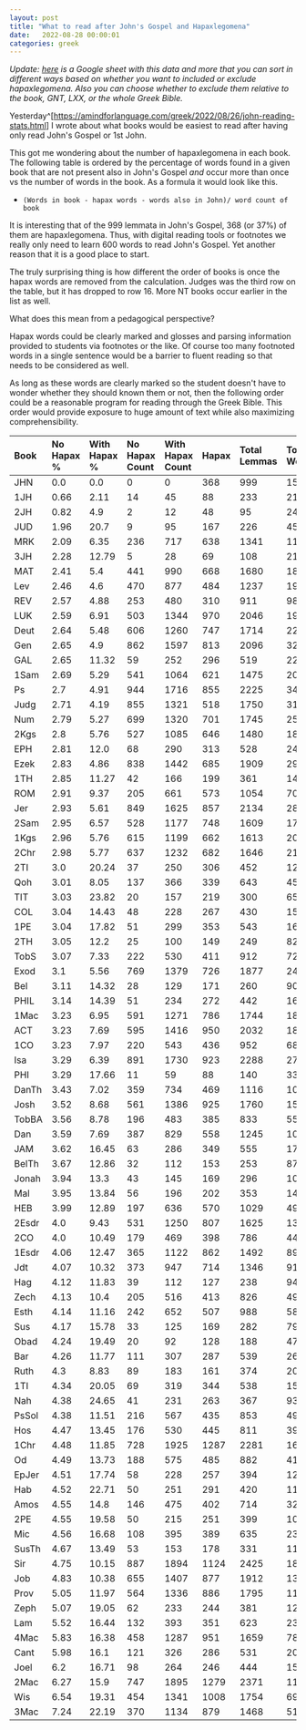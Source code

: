 ```yaml
---
layout: post
title: "What to read after John's Gospel and Hapaxlegomena"
date:   2022-08-28 00:00:01 
categories: greek
---
```


_Update: [here](https://docs.google.com/spreadsheets/d/1q-_yUPwKB9tAmem4XWVzmSVI3k6hIuvd1gaPd5h4YbA/edit?usp=sharing) is a Google sheet with this data and more that you can sort in different ways based on whether you want to included or exclude hapaxlegomena. Also you can choose whether to exclude them relative to the book, GNT, LXX, or the whole Greek Bible._

Yesterday^[<https://amindforlanguage.com/greek/2022/08/26/john-reading-stats.html>] I wrote about what books would be easiest to read after having only read John's Gospel or 1st John. 

This got me wondering about the number of hapaxlegomena in each book. The following table is ordered by the percentage of words found in a given book that are not present also in John's Gospel _and_ occur more than once vs the number of words in the book. As a formula it would look like this.

* `(Words in book - hapax words - words also in John)/ word count of book`

It is interesting that of the 999 lemmata in John's Gospel, 368 (or 37%) of them are hapaxlegomena. Thus, with digital reading tools or footnotes we really only need to learn 600 words to read John's Gospel. Yet another reason that it is a good place to start. 

The truly surprising thing is how different the order of books is once the hapax words are removed from the calculation. Judges was the third row on the table, but it has dropped to row 16. More NT books occur earlier in the list as well. 


What does this mean from a pedagogical perspective? 

Hapax words could be clearly marked and glosses and parsing information provided to students via footnotes or the like. Of course too many footnoted words in a single sentence would be a barrier to fluent reading so that needs to be considered as well. 

As long as these words are clearly marked so the student doesn't have to wonder whether they should known them or not, then the following order could be a reasonable program for reading through the Greek Bible. This order would provide exposure to huge amount of text while also maximizing comprehensibility. 



| Book | No Hapax % | With Hapax % | No Hapax Count | With Hapax Count | Hapax | Total Lemmas | Total Words |
|:---|:---|:---|:---|:---|:---|:---|:--- |
|JHN|0.0|0.0|0|0|368|999|15438|
|1JH|0.66|2.11|14|45|88|233|2137|
|2JH|0.82|4.9|2|12|48|95|245|
|JUD|1.96|20.7|9|95|167|226|459|
|MRK|2.09|6.35|236|717|638|1341|11286|
|3JH|2.28|12.79|5|28|69|108|219|
|MAT|2.41|5.4|441|990|668|1680|18329|
|Lev|2.46|4.6|470|877|484|1237|19082|
|REV|2.57|4.88|253|480|310|911|9833|
|LUK|2.59|6.91|503|1344|970|2046|19446|
|Deut|2.64|5.48|606|1260|747|1714|22990|
|Gen|2.65|4.9|862|1597|813|2096|32566|
|GAL|2.65|11.32|59|252|296|519|2226|
|1Sam|2.69|5.29|541|1064|621|1475|20131|
|Ps|2.7|4.91|944|1716|855|2225|34964|
|Judg|2.71|4.19|855|1321|518|1750|31527|
|Num|2.79|5.27|699|1320|701|1745|25059|
|2Kgs|2.8|5.76|527|1085|646|1480|18853|
|EPH|2.81|12.0|68|290|313|528|2416|
|Ezek|2.83|4.86|838|1442|685|1909|29658|
|1TH|2.85|11.27|42|166|199|361|1473|
|ROM|2.91|9.37|205|661|573|1054|7055|
|Jer|2.93|5.61|849|1625|857|2134|28948|
|2Sam|2.95|6.57|528|1177|748|1609|17927|
|1Kgs|2.96|5.76|615|1199|662|1613|20803|
|2Chr|2.98|5.77|637|1232|682|1646|21353|
|2TI|3.0|20.24|37|250|306|452|1235|
|Qoh|3.01|8.05|137|366|339|643|4546|
|TIT|3.03|23.82|20|157|219|300|659|
|COL|3.04|14.43|48|228|267|430|1580|
|1PE|3.04|17.82|51|299|353|543|1678|
|2TH|3.05|12.2|25|100|149|249|820|
|TobS|3.07|7.33|222|530|411|912|7233|
|Exod|3.1|5.56|769|1379|726|1877|24816|
|Bel|3.11|14.32|28|129|171|260|901|
|PHIL|3.14|14.39|51|234|272|442|1626|
|1Mac|3.23|6.95|591|1271|786|1744|18292|
|ACT|3.23|7.69|595|1416|950|2032|18412|
|1CO|3.23|7.97|220|543|436|952|6812|
|Isa|3.29|6.39|891|1730|923|2288|27075|
|PHI|3.29|17.66|11|59|88|140|334|
|DanTh|3.43|7.02|359|734|469|1116|10453|
|Josh|3.52|8.68|561|1386|925|1760|15960|
|TobBA|3.56|8.78|196|483|385|833|5503|
|Dan|3.59|7.69|387|829|558|1245|10781|
|JAM|3.62|16.45|63|286|349|555|1739|
|BelTh|3.67|12.86|32|112|153|253|871|
|Jonah|3.94|13.3|43|145|169|296|1090|
|Mal|3.95|13.84|56|196|202|353|1416|
|HEB|3.99|12.89|197|636|570|1029|4935|
|2Esdr|4.0|9.43|531|1250|807|1625|13262|
|2CO|4.0|10.49|179|469|398|786|4473|
|1Esdr|4.06|12.47|365|1122|862|1492|8994|
|Jdt|4.07|10.32|373|947|714|1346|9174|
|Hag|4.12|11.83|39|112|127|238|947|
|Zech|4.13|10.4|205|516|413|826|4963|
|Esth|4.14|11.16|242|652|507|988|5843|
|Sus|4.17|15.78|33|125|169|282|792|
|Obad|4.24|19.49|20|92|128|188|472|
|Bar|4.26|11.77|111|307|287|539|2608|
|Ruth|4.3|8.83|89|183|161|374|2072|
|1TI|4.34|20.05|69|319|344|538|1591|
|Nah|4.38|24.65|41|231|263|367|937|
|PsSol|4.38|11.51|216|567|435|853|4926|
|Hos|4.47|13.45|176|530|445|811|3941|
|1Chr|4.48|11.85|728|1925|1287|2281|16244|
|Od|4.49|13.73|188|575|485|882|4187|
|EpJer|4.51|17.74|58|228|257|394|1285|
|Hab|4.52|22.71|50|251|291|420|1105|
|Amos|4.55|14.8|146|475|402|714|3210|
|2PE|4.55|19.58|50|215|251|399|1098|
|Mic|4.56|16.68|108|395|389|635|2368|
|SusTh|4.67|13.49|53|153|178|331|1134|
|Sir|4.75|10.15|887|1894|1124|2425|18658|
|Job|4.83|10.38|655|1407|877|1912|13561|
|Prov|5.05|11.97|564|1336|886|1795|11164|
|Zeph|5.07|19.05|62|233|244|381|1223|
|Lam|5.52|16.44|132|393|351|623|2391|
|4Mac|5.83|16.38|458|1287|951|1659|7859|
|Cant|5.98|16.1|121|326|286|531|2025|
|Joel|6.2|16.71|98|264|246|444|1580|
|2Mac|6.27|15.9|747|1895|1279|2371|11917|
|Wis|6.54|19.31|454|1341|1008|1754|6943|
|3Mac|7.24|22.19|370|1134|879|1468|5110|
